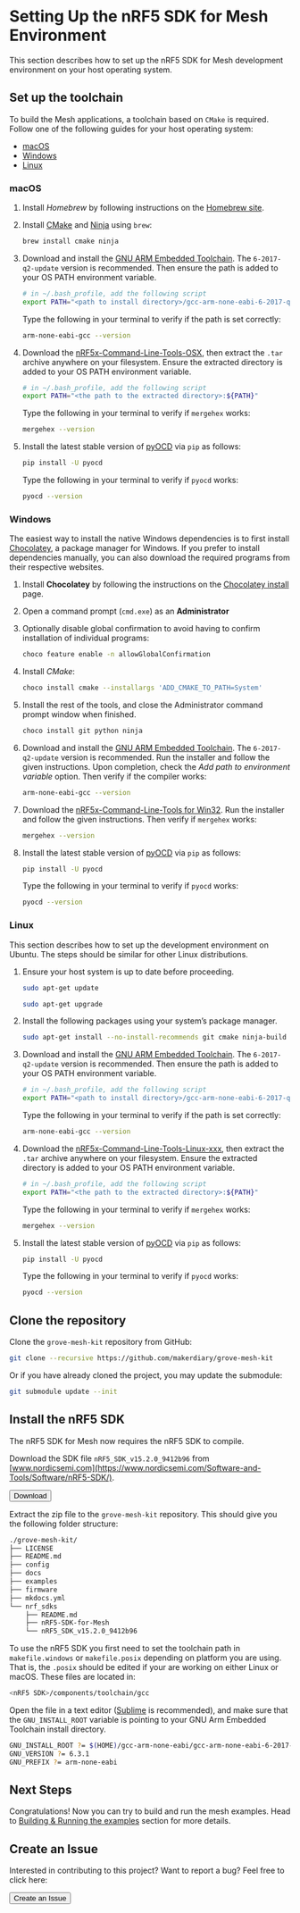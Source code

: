 # Setting Up the nRF5 SDK for Mesh Environment

This section describes how to set up the nRF5 SDK for Mesh development environment on your host operating system.


## Set up the toolchain

To build the Mesh applications, a toolchain based on `CMake` is required. Follow one of the following guides for your host operating system:

* [macOS](#macos)
* [Windows](#windows)
* [Linux](#linux)

### macOS

1. Install *Homebrew* by following instructions on the [Homebrew site](https://brew.sh/). 


2. Install [CMake](https://cmake.org/) and [Ninja](https://ninja-build.org/) using `brew`:
	
	``` sh
	brew install cmake ninja
	```

3. Download and install the [GNU ARM Embedded Toolchain](https://developer.arm.com/open-source/gnu-toolchain/gnu-rm/downloads). The `6-2017-q2-update` version is recommended. Then ensure the path is added to your OS PATH environment variable.

    ``` sh
    # in ~/.bash_profile, add the following script
    export PATH="<path to install directory>/gcc-arm-none-eabi-6-2017-q2-update/bin:${PATH}"
    ```
    Type the following in your terminal to verify if the path is set correctly:

    ``` sh
    arm-none-eabi-gcc --version
    ```

4. Download the [nRF5x-Command-Line-Tools-OSX](https://www.nordicsemi.com/Software-and-Tools/Development-Tools/nRF5-Command-Line-Tools/Download#infotabs), then extract the `.tar` archive anywhere on your filesystem. Ensure the extracted directory is added to your OS PATH environment variable.

    ``` sh
    # in ~/.bash_profile, add the following script
    export PATH="<the path to the extracted directory>:${PATH}"
    ```

    Type the following in your terminal to verify if `mergehex` works:
    ``` sh
    mergehex --version
    ```

5. Install the latest stable version of [pyOCD](https://github.com/mbedmicro/pyOCD) via `pip` as follows:

	``` sh
	pip install -U pyocd
	```

	Type the following in your terminal to verify if `pyocd` works:
	``` sh
	pyocd --version
	```

### Windows

The easiest way to install the native Windows dependencies is to first install [Chocolatey](https://chocolatey.org/), a package manager for Windows. If you prefer to install dependencies manually, you can also download the required programs from their respective websites.

1. Install **Chocolatey** by following the instructions on the [Chocolatey install](https://chocolatey.org/install) page.

2. Open a command prompt (`cmd.exe`) as an **Administrator**

3. Optionally disable global confirmation to avoid having to confirm installation of individual programs:

    ``` sh
    choco feature enable -n allowGlobalConfirmation
    ```

4. Install *CMake*:

    ``` sh
    choco install cmake --installargs 'ADD_CMAKE_TO_PATH=System'
    ```

5. Install the rest of the tools, and close the Administrator command prompt window when finished.

    ``` sh
    choco install git python ninja
    ```

6. Download and install the [GNU ARM Embedded Toolchain](https://developer.arm.com/open-source/gnu-toolchain/gnu-rm/downloads). The `6-2017-q2-update` version is recommended. Run the installer and follow the given instructions. Upon completion, check the *Add path to environment variable* option. Then verify if the compiler works:

    ``` sh
    arm-none-eabi-gcc --version
    ```

7. Download the [nRF5x-Command-Line-Tools for Win32](https://www.nordicsemi.com/Software-and-Tools/Development-Tools/nRF5-Command-Line-Tools/Download#infotabs). Run the installer and follow the given instructions. Then verify if `mergehex` works:

    ``` sh
    mergehex --version
    ```

8. Install the latest stable version of [pyOCD](https://github.com/mbedmicro/pyOCD) via `pip` as follows:

	``` sh
	pip install -U pyocd
	```
	Type the following in your terminal to verify if `pyocd` works:
	``` sh
	pyocd --version
	```

### Linux

This section describes how to set up the development environment on Ubuntu. The steps should be similar for other Linux distributions.

1. Ensure your host system is up to date before proceeding.

    ``` sh
    sudo apt-get update
    ```
    ``` sh
    sudo apt-get upgrade
    ```

2. Install the following packages using your system’s package manager.

    ``` sh
    sudo apt-get install --no-install-recommends git cmake ninja-build python3-pip
    ```

3. Download and install the [GNU ARM Embedded Toolchain](https://developer.arm.com/open-source/gnu-toolchain/gnu-rm/downloads). The `6-2017-q2-update` version is recommended. Then ensure the path is added to your OS PATH environment variable.

    ``` sh
    # in ~/.bash_profile, add the following script
    export PATH="<path to install directory>/gcc-arm-none-eabi-6-2017-q2-update/bin:${PATH}"
    ```
    Type the following in your terminal to verify if the path is set correctly:

    ``` sh
    arm-none-eabi-gcc --version
    ```

4. Download the [nRF5x-Command-Line-Tools-Linux-xxx](https://www.nordicsemi.com/Software-and-Tools/Development-Tools/nRF5-Command-Line-Tools/Download#infotabs), then extract the `.tar` archive anywhere on your filesystem. Ensure the extracted directory is added to your OS PATH environment variable.

    ``` sh
    # in ~/.bash_profile, add the following script
    export PATH="<the path to the extracted directory>:${PATH}"
    ```

    Type the following in your terminal to verify if `mergehex` works:
    ``` sh
    mergehex --version
    ```

5. Install the latest stable version of [pyOCD](https://github.com/mbedmicro/pyOCD) via `pip` as follows:

	``` sh
	pip install -U pyocd
	```

	Type the following in your terminal to verify if `pyocd` works:
	``` sh
	pyocd --version
	```


## Clone the repository

Clone the `grove-mesh-kit` repository from GitHub:

``` sh
git clone --recursive https://github.com/makerdiary/grove-mesh-kit
```

Or if you have already cloned the project, you may update the submodule:

``` sh
git submodule update --init
```

## Install the nRF5 SDK

The nRF5 SDK for Mesh now requires the nRF5 SDK to compile.

Download the SDK file `nRF5_SDK_v15.2.0_9412b96` from [www.nordicsemi.com](https://www.nordicsemi.com/Software-and-Tools/Software/nRF5-SDK/).

<a href="https://www.nordicsemi.com/Software-and-Tools/Software/nRF5-SDK/Download#infotabs"><button data-md-color-primary="marsala">Download</button></a>

Extract the zip file to the `grove-mesh-kit` repository. This should give you the following folder structure:

``` sh
./grove-mesh-kit/
├── LICENSE
├── README.md
├── config
├── docs
├── examples
├── firmware
├── mkdocs.yml
└── nrf_sdks
    ├── README.md
    ├── nRF5-SDK-for-Mesh
    └── nRF5_SDK_v15.2.0_9412b96
```

To use the nRF5 SDK you first need to set the toolchain path in `makefile.windows` or `makefile.posix` depending on platform you are using. That is, the `.posix` should be edited if your are working on either Linux or macOS. These files are located in:

``` sh
<nRF5 SDK>/components/toolchain/gcc
```

Open the file in a text editor ([Sublime](https://www.sublimetext.com/) is recommended), and make sure that the `GNU_INSTALL_ROOT` variable is pointing to your GNU Arm Embedded Toolchain install directory.

``` sh
GNU_INSTALL_ROOT ?= $(HOME)/gcc-arm-none-eabi/gcc-arm-none-eabi-6-2017-q2-update/bin/
GNU_VERSION ?= 6.3.1
GNU_PREFIX ?= arm-none-eabi
```

## Next Steps
Congratulations! Now you can try to build and run the mesh examples. Head to [Building & Running the examples](../building-n-running-the-examples) section for more details.


## Create an Issue

Interested in contributing to this project? Want to report a bug? Feel free to click here:

<a href="https://github.com/makerdiary/grove-mesh-kit/issues/new"><button data-md-color-primary="marsala"><i class="fa fa-github"></i> Create an Issue</button></a>


